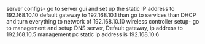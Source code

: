 server configs- go to server gui and set up the static IP address to 192.168.10.10 default gateway to 192.168.10.1 than go to services than DHCP and turn everything to network of 192.168.10.10
wireless controller setup- go to management and setup DNS server, Default gateway, ip address to 192.168.10.5
management pc static ip address is 192.168.10.6
